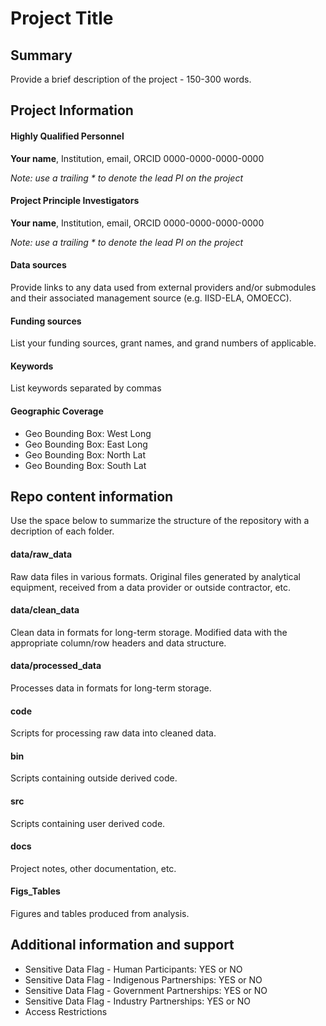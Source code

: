 # Project Title

## Summary
Provide a brief description of the project - 150-300 words.

## Project Information
#### Highly Qualified Personnel
**Your name**, Institution, email, ORCID 0000-0000-0000-0000

*Note: use a trailing * to denote the lead PI on the project*

#### Project Principle Investigators
**Your name**, Institution, email, ORCID 0000-0000-0000-0000

*Note: use a trailing * to denote the lead PI on the project*

#### Data sources
Provide links to any data used from external providers and/or submodules and their associated management source (e.g. IISD-ELA, OMOECC).

#### Funding sources
List your funding sources, grant names, and grand numbers of applicable.

#### Keywords
List keywords separated by commas

#### Geographic Coverage
- Geo Bounding Box: West Long
- Geo Bounding Box: East Long
- Geo Bounding Box: North Lat
- Geo Bounding Box: South Lat

## Repo content information
Use the space below to summarize the structure of the repository with a decription of each folder.

#### data/raw_data
Raw data files in various formats. Original files generated by analytical equipment, received from a data provider or outside contractor, etc.

#### data/clean_data
Clean data in formats for long-term storage. Modified data with the appropriate column/row headers and data structure.

#### data/processed_data
Processes data in formats for long-term storage.

#### code
Scripts for processing raw data into cleaned data.

#### bin
Scripts containing outside derived code.

#### src
Scripts containing user derived code.

#### docs
Project notes, other documentation, etc.

#### Figs_Tables
Figures and tables produced from analysis.

## Additional information and support

- Sensitive Data Flag - Human Participants: YES or NO
- Sensitive Data Flag - Indigenous Partnerships: YES or NO
- Sensitive Data Flag - Government Partnerships: YES or NO
- Sensitive Data Flag - Industry Partnerships: YES or NO
- Access Restrictions
